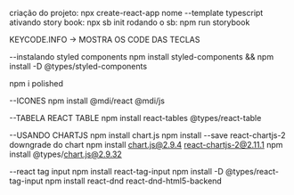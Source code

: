 criação do projeto: npx create-react-app nome --template typescript
ativando story book: npx sb init
rodando o sb: npm run storybook

KEYCODE.INFO -> MOSTRA OS CODE DAS TECLAS

--instalando styled components
    npm install styled-components && npm install -D @types/styled-components

npm i polished

--ICONES
    npm install @mdi/react @mdi/js

--TABELA REACT TABLE
    npm install react-tables @types/react-table

--USANDO CHARTJS
    npm install chart.js
    npm install --save react-chartjs-2
    downgrade do chart npm install chart.js@2.9.4 react-chartjs-2@2.11.1
    npm install @types/chart.js@2.9.32


--react tag input
    npm install react-tag-input
    npm install -D @types/react-tag-input
    npm install react-dnd react-dnd-html5-backend